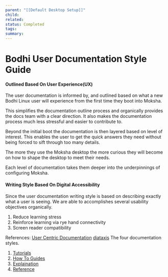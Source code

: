 ```yaml
---
parent: "[[Default Desktop Setup]]"
child: 
related: 
status: Completed
tags: 
summary:
---
```

# Bodhi User Documentation Style Guide
#### Outlined Based On User Experience(UX)
The user documentation is informed by, and outlined based on what a new Bodhi Linux user will experience from the first time they boot into Moksha. 

This simplifies the documentation outline process and organically provides the docs team with a clear direction. It also makes the documentation process much less stressful and easier to contribute to.

Beyond the initial boot the documentation is then layered based on level of interest. This enables the user to get the quick answers they need without being forced to sift through too many details. 

The more they use the Moksha desktop the more curious they will become on how to shape the desktop to meet their needs. 

Each level of documentation takes them deeper into the underpinnings of configuring Moksha. 
#### Writing Style Based On Digital Accessibility
Since the user documentation writing style is based on describing exactly what a user is seeing. We are able to accomplishes several usability objectives organically. 
1. Reduce learning stress
2. Reinforce learning via rye hand connectivity
3. Screen reader compatibility

References: 
[User Centric Documentation](https://medium.com/softserve-technical-communication/user-centric-documentation-creating-engaging-and-accessible-content-7212ce9913b3)
[diataxis](https://youtu.be/t4vKPhjcMZg?si=S_pdd1aRo77GkESB)
The four documentation styles.
1. [Tutorials](https://diataxis.fr/tutorials/#tutorials)
2. [How To Guides](https://diataxis.fr/how-to-guides/#how-to)
3. [Explaination](https://diataxis.fr/explanation/#explanation)
4. [Reference](https://diataxis.fr/reference/#reference)


